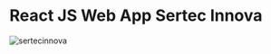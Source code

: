 # React JS Web App Sertec Innova 
![sertecinnova](https://user-images.githubusercontent.com/62069934/128639608-a2b74378-9c13-43c6-bb5f-d7184c140b02.png)

